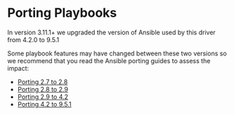 # Porting Playbooks

In version 3.11.1+ we upgraded the version of Ansible used by this driver from 4.2.0 to 9.5.1

Some playbook features may have changed between these two versions so we recommend that you read the Ansible porting guides to assess the impact:

- [Porting 2.7 to 2.8](https://docs.ansible.com/ansible/latest/porting_guides/porting_guide_2.8.html)
- [Porting 2.8 to 2.9](https://docs.ansible.com/ansible/latest/porting_guides/porting_guide_2.9.html)
- [Porting 2.9 to 4.2](https://docs.ansible.com/ansible/latest/porting_guides/porting_guide_4.html)
- [Porting 4.2 to 9.5.1](https://docs.ansible.com/ansible/latest/porting_guides/porting_guide_9.html)
